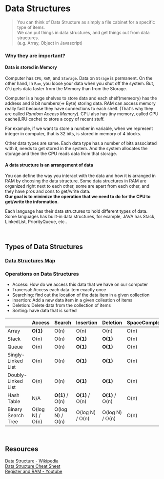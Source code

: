 # Data Structures

> You can think of Data Structure as simply a file cabinet for a specific type of items.\
> We can put things in data structures, and get things out from data structures.\
> (e.g. Array, Object in Javascript)

### Why they are important?

#### Data is stored in Memory

Computer has `CPU`, `RAM`, and `Storage`. Data on `Strage` is permanent. On the other hand, In `Ram`, you loose your data when you shut off the system. But, `CPU` gets data faster from the Memory than from the Storage.

Computer is a huge shelves to store data and each shelf(memeory) has the address and 8 bit numbers(=> Byte) storing data. RAM can access memory really fast because they have connections to each shelf. (That's why they are called _Random Access Memory_). CPU also has tiny memory, called CPU cache(LRU cache) to store a copy of recent stuff.

For example, if we want to store a number in variable,
when we represent integer in computer, that is 32 bits, is stored in memory of 4 blocks.

Other data types are same. Each data type has a number of bits associated with it, needs to get stored in the system.
And the system allocates the storage and then the CPU reads data from that storage.

#### A data structure is an arrangement of data

You can define the way you interact with the data and how it is arranged in RAM by choosing the data structure. Some data structures in RAM are organized right next to each other, some are apart from each other, and they have pros and cons to get/write data.\
**Our goal is to minimize the operation that we need to do for the CPU to get/write the information.**

Each language has their data structures to hold different types of data. Some languages has built-in data structures, for example, JAVA has Stack, LinkedList, PriorityQueue, etc..

<br />

## Types of Data Structures

### [Data Structures Map](https://coggle.it/diagram/W5E5tqYlrXvFJPsq/t/master-the-interview-click-here-for-course-link/c25f98c73a03f5b1107cd0e2f4bce29c9d78e31655e55cb0b785d56f0036c9d1)

### Operations on Data Structures

- Access: How do we access this data that we have on our computer
- Traversal: Access each data item exactly once
- Searching: find out the location of the data item in a given collection
- Insertion: Add a new data item in a given colleation of items
- Deletion: Delete data from the collection of items
- Sorting: have data that is sorted

|                    | Access          | Search          | Insertion       | Deletion        | SpaceComplexity |
| ------------------ | --------------- | --------------- | --------------- | --------------- | --------------- |
| Array              | **O(1)**        | O(n)            | O(n)            | O(n)            | O(n)            |
| Stack              | O(n)            | O(n)            | **O(1)**        | **O(1)**        | O(n)            |
| Queue              | O(n)            | O(n)            | **O(1)**        | **O(1)**        | O(n)            |
| Singly-Linked List | O(n)            | O(n)            | **O(1)**        | **O(1)**        | O(n)            |
| Doubly-Linked List | O(n)            | O(n)            | **O(1)**        | **O(1)**        | O(n)            |
| Hash Table         | N/A             | **O(1)** / O(n) | **O(1)** / O(n) | **O(1)** / O(n) | O(n)            |
| Binary Search Tree | O(log N) / O(n) | O(log N) / O(n) | O(log N) / O(n) | O(log N) / O(n) | O(n)            |

<br />

## Resources

[Data Structure - Wikipedia](https://en.wikipedia.org/wiki/List_of_data_structures)\
[Data Structure Cheat Sheet](https://zerotomastery.io/cheatsheets/data-structures-and-algorithms-cheat-sheet/#what-are-data-structures)\
[Register and RAM - Youtube](https://www.youtube.com/watch?v=fpnE6UAfbtU)
